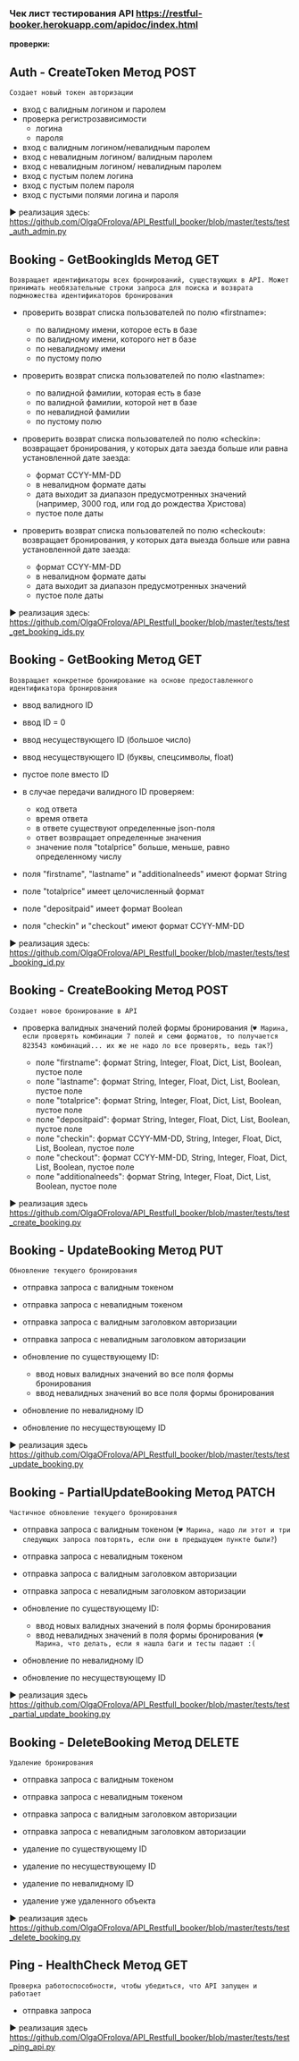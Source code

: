 ### Чек лист тестирования API https://restful-booker.herokuapp.com/apidoc/index.html

**проверки:**

## Auth - CreateToken Метод POST
`Создает новый токен авторизации`

* вход с валидным логином и паролем
* проверка регистрозависимости 
   * логина
   * пароля
* вход с  валидным логином/невалидным паролем
* вход с невалидным логином/ валидным паролем
* вход с невалидным логином/ невалидным паролем
* вход с пустым полем логина
* вход с пустым полем пароля
* вход с пустыми полями логина и пароля

► реализация здесь: https://github.com/OlgaOFrolova/API_Restfull_booker/blob/master/tests/test_auth_admin.py

## Booking - GetBookingIds Метод GET
`Возвращает идентификаторы всех бронирований, существующих в API. Может принимать необязательные строки запроса для поиска и возврата подмножества идентификаторов бронирования`

* проверить возврат списка пользователей по полю «firstname»:
   * по валидному имени, которое есть в базе
   * по валидному имени, которого нет в базе
   * по невалидному имени 
   * по пустому полю

* проверить возврат списка пользователей по полю «lastname»:
   * по валидной фамилии, которая есть в базе
   * по валидной фамилии, которой нет в базе
   * по невалидной фамилии
   * по пустому полю

* проверить возврат списка пользователей по полю «checkin»: возвращает бронирования, у которых дата заезда больше или равна установленной дате заезда:
   * формат CCYY-MM-DD
   * в невалидном формате даты
   * дата выходит за диапазон предусмотренных значений (например, 3000 год, или год до рождества Христова)
   * пустое поле даты

* проверить возврат списка пользователей по полю «checkout»: возвращает бронирования, у которых дата выезда больше или равна установленной дате заезда:
   * формат CCYY-MM-DD
   * в невалидном формате даты
   * дата выходит за диапазон предусмотренных значений
   * пустое поле даты
   
► реализация здесь: https://github.com/OlgaOFrolova/API_Restfull_booker/blob/master/tests/test_get_booking_ids.py

## Booking - GetBooking Метод GET
`Возвращает конкретное бронирование на основе предоставленного идентификатора бронирования`

* ввод валидного ID
* ввод  ID = 0
* ввод несуществующего ID (большое число)
* ввод несуществующего ID (буквы, спецсимволы, float)
* пустое поле вместо ID

* в случае передачи валидного ID проверяем:
   * код ответа
   * время ответа
   * в ответе существуют определенные json-поля
   * ответ возвращает определенные значения
   * значение поля "totalprice" больше, меньше, равно  определенному числу

* поля  "firstname", "lastname" и  "additionalneeds"  имеют формат String
* поле "totalprice" имеет целочисленный формат 
* поле "depositpaid" имеет формат Boolean
* поля "checkin" и "checkout" имеют формат CCYY-MM-DD

► реализация здесь: https://github.com/OlgaOFrolova/API_Restfull_booker/blob/master/tests/test_booking_id.py

## Booking - CreateBooking Метод POST
`Создает новое бронирование в API`

* проверка валидных значений полей формы бронирования (`♥ Марина, если проверять комбинации 7 полей и семи форматов, то получается 823543 комбинаций... их же не надо ло все проверять, ведь так?`)

   * поле "firstname": формат String, Integer, Float, Dict, List, Boolean, пустое поле
   * поле "lastname": формат String, Integer, Float, Dict, List, Boolean, пустое поле
   * поле "totalprice": формат String, Integer, Float, Dict, List, Boolean, пустое поле
   * поле "depositpaid": формат String, Integer, Float, Dict, List, Boolean, пустое поле
   * поле "checkin": формат CCYY-MM-DD, String, Integer, Float, Dict, List, Boolean, пустое поле
   * поле "checkout": формат CCYY-MM-DD, String, Integer, Float, Dict, List, Boolean, пустое поле
   * поле "additionalneeds": формат String, Integer, Float, Dict, List, Boolean, пустое поле

► реализация здесь https://github.com/OlgaOFrolova/API_Restfull_booker/blob/master/tests/test_create_booking.py

## Booking - UpdateBooking Метод PUT
`Обновление текущего бронирования`

* отправка запроса с валидным токеном
* отправка запроса с невалидным токеном
* отправка запроса с валидным заголовком авторизации
* отправка запроса с невалидным заголовком авторизации

* обновление по существующему ID:
   * ввод новых валидных значений во все поля формы бронирования
   * ввод невалидных значений во все поля формы бронирования
   
* обновление по невалидному ID
* обновление по несуществующему ID

► реализация здесь https://github.com/OlgaOFrolova/API_Restfull_booker/blob/master/tests/test_update_booking.py

## Booking - PartialUpdateBooking Метод PATCH
`Частичное обновление текущего бронирования`

* отправка запроса с валидным токеном (`♥ Марина, надо ли этот и три следующих запроса повторять, если они в предыдущем пункте были?`)
* отправка запроса с невалидным токеном
* отправка запроса с валидным заголовком авторизации
* отправка запроса с невалидным заголовком авторизации

* обновление по существующему ID:
   * ввод новых валидных значений в поля формы бронирования
   * ввод невалидных значений в поля формы бронирования (`♥ Марина, что делать, если я нашла баги и тесты падают :(`
   
* обновление по невалидному ID
* обновление по несуществующему ID

► реализация здесь https://github.com/OlgaOFrolova/API_Restfull_booker/blob/master/tests/test_partial_update_booking.py

## Booking - DeleteBooking Метод DELETE
`Удаление бронирования`

* отправка запроса с валидным токеном 
* отправка запроса с невалидным токеном
* отправка запроса с валидным заголовком авторизации
* отправка запроса с невалидным заголовком авторизации

* удаление по существующему ID
* удаление по несуществующему ID
* удаление по невалидному ID
* удаление уже удаленного объекта

► реализация здесь https://github.com/OlgaOFrolova/API_Restfull_booker/blob/master/tests/test_delete_booking.py

## Ping - HealthCheck Метод GET
`Проверка работоспособности, чтобы убедиться, что API запущен и работает`

* отправка запроса 

► реализация здесь https://github.com/OlgaOFrolova/API_Restfull_booker/blob/master/tests/test_ping_api.py
